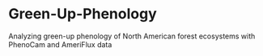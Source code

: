 # Green-Up-Phenology
Analyzing green-up phenology of North American forest ecosystems with PhenoCam and AmeriFlux data
